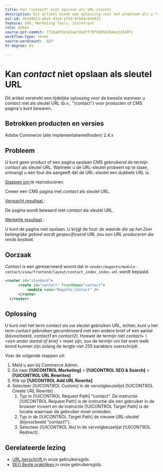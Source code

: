 ```yaml
---
title: Kan *contact* niet opslaan als URL-sleutel
description: Dit artikel biedt een oplossing voor het probleem als u *contact* niet kunt opslaan als een URL-sleutel (bijvoorbeeld "/contact") voor producten of CMS-pagina's. Wanneer u de URL-sleutel probeert op te slaan, ontvangt u een fout die aangeeft dat de URL-sleutel een dubbele URL is.
exl-id: eb340813-aba5-43a4-af5d-8fb64c93e021
feature: CMS, Marketing Tools, Storefront
role: Admin
source-git-commit: 7718a835e343ae7da9ff79f690503b4ee1d140fc
workflow-type: tm+mt
source-wordcount: '327'
ht-degree: 0%

---
```


# Kan *contact* niet opslaan als sleutel URL

Dit artikel verstrekt een tijdelijke oplossing voor de kwestie wanneer u *contact* niet als sleutel URL (b.v., &quot;/contact&quot;) voor producten of CMS pagina&#39;s kunt bewaren.

## Betrokken producten en versies

Adobe Commerce (alle implementatiemethoden) 2.4.x

## Probleem

U kunt geen product of een pagina opslaan CMS gebruikend de termijn *contact* als sleutel URL. Wanneer u de URL-sleutel probeert op te slaan, ontvangt u een fout die aangeeft dat de URL-sleutel een dubbele URL is.

<u> Stappen om </u> te reproduceren:

Creeer een CMS pagina met *contact* als sleutel URL.

<u> Verwacht resultaat </u>:

De pagina wordt bewaard met *contact* als sleutel URL.

<u> Werkelijk resultaat </u>:

U kunt de pagina niet opslaan. U krijgt de fout: *de waarde die op het Zeer belangrijke gebied wordt gespecificeerd URL zou een URL produceren die reeds bestaat.*

## Oorzaak

*Contact* is een gereserveerd woord dat in `vendor/magento/module-contact/view/frontend/layout/contact_index_index.xml` wordt bepaald.

```xml
<router id="standard">
      <route id="contact" frontName="contact">
          <module name="Magento_Contact" />
      </route>
  </router>
```

## Oplossing

U kunt niet het term *contact* als uw sleutel gebruiken URL, echter, kunt u het term *contact* gebruiken gecombineerd met een andere brief of een aantal (bijvoorbeeld, *contact1* en *contact2*). Hoewel de termijn niet *contact+ \ &lt;een ander aantal of brief \>* moet zijn, zou de termijn om het even welk koord kunnen zijn zolang de lengte niet 255 karakters overschrijdt.

Voer de volgende stappen uit:

1. Meld u aan bij Commerce Admin.
1. Ga naar **[!UICONTROL Marketing]** > **[!UICONTROL SEO & Search]** > **[!UICONTROL URL Rewrites]** .
1. Klik op **[!UICONTROL Add URL Rewrite]**.
1. Selecteer *[!UICONTROL Custom]* in de vervolgkeuzelijst [!UICONTROL Create URL Rewrite] .
   1. Typ in [!UICONTROL Request Path] &quot;contact&quot;. De instructie [!UICONTROL Request Path] is de instructie die een gebruiker in de browser invoert en de instructie [!UICONTROL Target Path] is de locatie waarnaar de gebruiker moet omleiden.
   1. Typ in de [!UICONTROL Target Path] de nieuwe URL-sleutel (bijvoorbeeld &quot;contact1&quot;).
   1. Selecteer *[!UICONTROL No]* in de vervolgkeuzelijst [!UICONTROL Redirect] .

## Gerelateerde lezing

* [ URL herschrijft ](https://docs.magento.com/user-guide/marketing/url-rewrite.html) in onze gebruikersgids.
* [ SEO Beste praktijken ](https://docs.magento.com/user-guide/marketing/seo-best-practices.html) in onze gebruikersgids.
